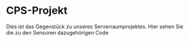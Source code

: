 # CPS-Projekt
Dies ist das Gegenstück zu unseres Serverraumprojektes. Hier sehen Sie die zu den Sensoren dazugehörigen Code
